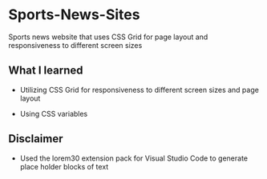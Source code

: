 # Sports-News-Sites
Sports news website that uses CSS Grid for page layout and responsiveness to different screen sizes

## What I learned

 * Utilizing CSS Grid for responsiveness to different screen sizes and page layout
 
 * Using CSS variables

## Disclaimer

 - Used the lorem30 extension pack for Visual Studio Code to generate place holder blocks of text
 

 
